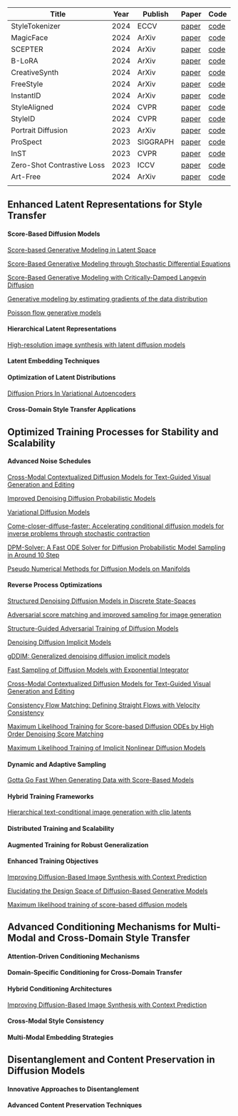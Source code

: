
| Title                      | Year | Publish  | Paper                                         | Code                                                    |
| -------------------------- | ---- | -------- | --------------------------------------------- | ------------------------------------------------------- |
| StyleTokenizer             | 2024 | ECCV     | [paper](https://arxiv.org/pdf/2409.02543)     | [code](https://github.com/alipay/style-tokenizer)       |
| MagicFace                  | 2024 | ArXiv    | [paper](https://arxiv.org/pdf/2408.07433)     | [code](https://github.com/CodeGoat24/MagicFace)         |
| SCEPTER                    | 2024 | ArXiv    | [paper](https://arxiv.org/pdf/2404.12154)     | [code](https://github.com/modelscope/scepter)           |
| B-LoRA                     | 2024 | ArXiv    | [paper](https://arxiv.org/pdf/2403.14572)     | [code](https://github.com/yardenfren1996/B-LoRA)        |
| CreativeSynth              | 2024 | ArXiv    | [paper](https://arxiv.org/pdf/2401.14066)     | [code](https://github.com/haha-lisa/CreativeSynth)      |
| FreeStyle                  | 2024 | ArXiv    | [paper](https://arxiv.org/pdf/2401.15636)     | [code](https://github.com/FreeStyleFreeLunch/FreeStyle) |
| InstantID                  | 2024 | ArXiv    | [paper](https://arxiv.org/pdf/2401.07519)     | [code](https://github.com/InstantID/InstantID)          |
| StyleAligned               | 2024 | CVPR     | [paper](https://arxiv.org/pdf/2312.02133)     | [code](https://github.com/google/style-aligned)         |
| StyleID                    | 2024 | CVPR     | [paper](https://arxiv.org/pdf/2312.09008)     | [code](https://github.com/jiwoogit/StyleID)             |
| Portrait Diffusion         | 2023 | ArXiv    | [paper](https://arxiv.org/pdf/2312.02212)     | [code](https://github.com/liujin112/PortraitDiffusion)  |
| ProSpect                   | 2023 | SIGGRAPH | [paper](https://arxiv.org/pdf/2305.16225)     | [code](https://github.com/zyxElsa/ProSpect)             |
| InST                       | 2023 | CVPR     | [paper](https://arxiv.org/pdf/2211.13203)     | [code](https://github.com/zyxElsa/InST)                 |
| Zero-Shot Contrastive Loss | 2023 | ICCV     | [paper](https://arxiv.org/pdf/2303.08622.pdf) | [code](https://github.com/YSerin/ZeCon)                 |
| Art-Free                   | 2024 | ArXiv    | [paper](https://arxiv.org/abs/2412.00176)     | [code](https://github.com/rhfeiyang/art-free-diffusion) |
|                            |      |          |                                               |                                                         |








## **Enhanced Latent Representations for Style Transfer**



#### **Score-Based Diffusion Models**

[Score-based Generative Modeling in Latent Space](https://proceedings.neurips.cc/paper/2021/hash/5dca4c6b9e244d24a30b4c45601d9720-Abstract.html)

[Score-Based Generative Modeling through Stochastic Differential Equations](https://openreview.net/forum?id=PxTIG12RRHS)

[Score-Based Generative Modeling with Critically-Damped Langevin Diffusion](https://openreview.net/forum?id=CzceR82CYc)

[Generative modeling by estimating gradients of the data distribution](https://proceedings.neurips.cc/paper/2019/hash/3001ef257407d5a371a96dcd947c7d93-Abstract.html)

[Poisson flow generative models](https://openreview.net/pdf?id=voV_TRqcWh)

#### **Hierarchical Latent Representations**

[High-resolution image synthesis with latent diffusion models](https://openaccess.thecvf.com/content/CVPR2022/html/Rombach_High-Resolution_Image_Synthesis_With_Latent_Diffusion_Models_CVPR_2022_paper.html)

#### **Latent Embedding Techniques**



#### **Optimization of Latent Distributions**

[Diffusion Priors In Variational Autoencoders](https://orbi.uliege.be/handle/2268/262334)

#### **Cross-Domain Style Transfer Applications**


## **Optimized Training Processes for Stability and Scalability**


#### **Advanced Noise Schedules**

[Cross-Modal Contextualized Diffusion Models for Text-Guided Visual Generation and Editing](https://openreview.net/forum?id=nFMS6wF2xq)

[Improved Denoising Diffusion Probabilistic Models](https://proceedings.mlr.press/v139/nichol21a.html)

[Variational Diffusion Models](https://proceedings.neurips.cc/paper/2021/hash/b578f2a52a0229873fefc2a4b06377fa-Abstract.html)

[Come-closer-diffuse-faster: Accelerating conditional diffusion models for inverse problems through stochastic contraction](https://openaccess.thecvf.com/content/CVPR2022/html/Chung_Come-Closer-Diffuse-Faster_Accelerating_Conditional_Diffusion_Models_for_Inverse_Problems_Through_Stochastic_CVPR_2022_paper.html)

[DPM-Solver: A Fast ODE Solver for Diffusion Probabilistic Model Sampling in Around 10 Step](https://arxiv.org/abs/2206.00927)

[Pseudo Numerical Methods for Diffusion Models on Manifolds](https://openreview.net/forum?id=PlKWVd2yBkY)

#### **Reverse Process Optimizations**

[Structured Denoising Diffusion Models in Discrete State-Spaces](https://proceedings.neurips.cc/paper/2021/hash/958c530554f78bcd8e97125b70e6973d-Abstract.html)

[Adversarial score matching and improved sampling for image generation](https://openreview.net/forum?id=eLfqMl3z3lq)

[Structure-Guided Adversarial Training of Diffusion Models](https://arxiv.org/abs/2402.17563)

[Denoising Diffusion Implicit Models](https://openreview.net/forum?id=St1giarCHLP)

[gDDIM: Generalized denoising diffusion implicit models](https://arxiv.org/abs/2206.05564)

[Fast Sampling of Diffusion Models with Exponential Integrator](https://arxiv.org/abs/2204.13902)

[Cross-Modal Contextualized Diffusion Models for Text-Guided Visual Generation and Editing](https://openreview.net/forum?id=nFMS6wF2xq)

[Consistency Flow Matching: Defining Straight Flows with Velocity Consistency](https://arxiv.org/abs/2407.02398v1)

[Maximum Likelihood Training for Score-based Diffusion ODEs by High Order Denoising Score Matching](https://proceedings.mlr.press/v162/lu22f.html)

[Maximum Likelihood Training of Implicit Nonlinear Diffusion Models](https://openreview.net/forum?id=TQn44YPuOR2)

#### **Dynamic and Adaptive Sampling**

[Gotta Go Fast When Generating Data with Score-Based Models](https://arxiv.org/abs/2105.14080)

#### **Hybrid Training Frameworks**

[Hierarchical text-conditional image generation with clip latents](https://arxiv.org/abs/2204.06125)

#### **Distributed Training and Scalability**



#### **Augmented Training for Robust Generalization**



#### **Enhanced Training Objectives**

[Improving Diffusion-Based Image Synthesis with Context Prediction](https://openreview.net/forum?id=wRhLd65bDt)

[Elucidating the Design Space of Diffusion-Based Generative Models](https://arxiv.org/abs/2206.00364)

[Maximum likelihood training of score-based diffusion models](https://proceedings.neurips.cc/paper/2021/hash/0a9fdbb17feb6ccb7ec405cfb85222c4-Abstract.html)
## **Advanced Conditioning Mechanisms for Multi-Modal and Cross-Domain Style Transfer**



#### **Attention-Driven Conditioning Mechanisms**



#### **Domain-Specific Conditioning for Cross-Domain Transfer**



#### **Hybrid Conditioning Architectures**

[Improving Diffusion-Based Image Synthesis with Context Prediction](https://openreview.net/forum?id=wRhLd65bDt)
#### **Cross-Modal Style Consistency**



#### **Multi-Modal Embedding Strategies**



## **Disentanglement and Content Preservation in Diffusion Models**


#### **Innovative Approaches to Disentanglement**



#### **Advanced Content Preservation Techniques**































	
